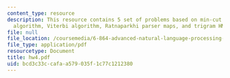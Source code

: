```yaml
---
content_type: resource
description: This resource contains 5 set of problems based on min-cut segmentation
  algorithm, Viterbi algorithm, Ratnaparkhi parser maps, and trigram HMM tagger.
file: null
file_location: /coursemedia/6-864-advanced-natural-language-processing-fall-2005/bcd3c33ccafaa579035f1c77c1212380_hw4.pdf
file_type: application/pdf
resourcetype: Document
title: hw4.pdf
uid: bcd3c33c-cafa-a579-035f-1c77c1212380
---
```

